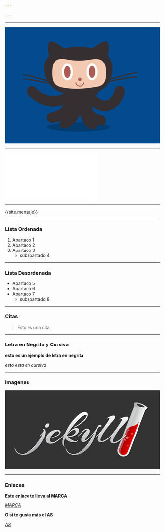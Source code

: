 ```yaml
---

---
```




---

![calamar](/images/calamar.gif)

---

![TABLA](/kevoy211.github.io/ciudadespaises.md)


---

{{site.mensaje}}

---


### Lista Ordenada
1. Apartado 1
2. Apartado 2 
3. Apartado 3
    - subapartado 4

---

### Lista Desordenada

- Apartado 5
- Apartado 6
- Apartado 7
    - subapartado 8

---

### Citas

> Esto es una cita

---


### Letra en Negrita y Cursiva

**esto es un ejemplo de letra en negrita**

*esto esta en cursiva*

---

### Imagenes

![Jekyll](/images/jekyll-logo.png)

---

### Enlaces

**Este enlace te lleva al MARCA**

[*MARCA*](https://www.marca.com/)

**O si te gusta más el AS**

[*AS*](https://as.com/)